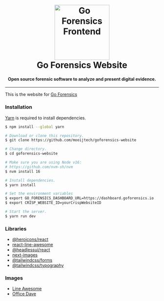 <h1 align="center">
  <br>
  <a href="https://github.com/mooijtech/goforensics-frontend"><img src="https://i.imgur.com/kd7fwOf.png" alt="Go Forensics Frontend" width="180"></a>
  <br>
  Go Forensics Website
  <br>
</h1>

<h4 align="center">Open source forensic software to analyze and present digital evidence.</h4>

---

This is the website for [Go Forensics](https://www.goforensics.io/)

### Installation

[Yarn](https://yarnpkg.com/) is required to install dependencies.

```bash
$ npm install --global yarn
```

```bash
# Download or clone this repository.
$ git clone https://github.com/mooijtech/goforensics-website

# Change directory.
$ cd goforensics-website

# Make sure you are using Node v16:
# https://github.com/nvm-sh/nvm
$ nvm install 16

# Install dependencies.
$ yarn install

# Set the environment variables
$ export GO_FORENSICS_DASHBOARD_URL=https://dashboard.goforensics.io
$ export CRISP_WEBSITE_ID=yourCrispWebsiteID

# Start the server.
$ yarn run dev
```

### Libraries

- [@heroicons/react](https://github.com/tailwindlabs/heroicons)
- [react-line-awesome](https://github.com/Bathlamos/react-line-awesome)
- [@headlessui/react](https://github.com/tailwindlabs/headlessui)
- [next-images](https://github.com/twopluszero/next-images)
- [@tailwindcss/forms](https://github.com/tailwindlabs/tailwindcss-forms)
- [@tailwindcss/typography](https://github.com/tailwindlabs/tailwindcss-typography)

### Images

- [Line Awesome](https://icons8.com/line-awesome)
- [Office Dave](https://growwwkit.com/illustrations/office-dave/)
